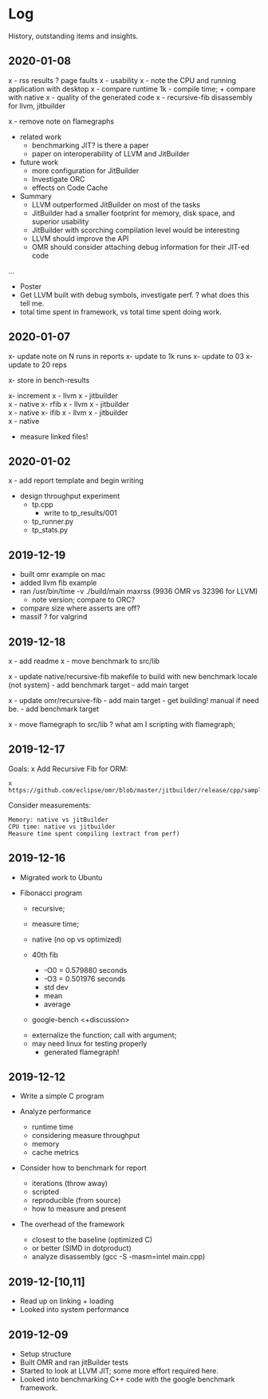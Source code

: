 # Log
History, outstanding items and insights.

## 2020-01-08
x - rss results ? page faults
x - usability
x - note the CPU and running application with desktop
x - compare runtime 1k - compile time; + compare with native
x - quality of the generated code
    x - recursive-fib disassembly for llvm, jitbuilder
    
x - remove note on flamegraphs
- related work
    - benchmarking JIT? is there a paper
    - paper on interoperability of LLVM and JitBuilder
- future work
    - more configuration for JitBuilder
    - Investigate ORC
    - effects on Code Cache
- Summary
    - LLVM outperformed JitBuilder on most of the tasks
    - JitBuilder had a smaller footprint for memory, disk space, and superior usability
    - JitBuilder with scorching compilation level would be interesting
    - LLVM should improve the API
    - OMR should consider attaching debug information for their JIT-ed code

...

- Poster
- Get LLVM built with debug symbols, investigate perf. ? what does this tell me.
 - total time spent in framework, vs total time spent doing work.


## 2020-01-07
x- update note on N runs in reports
x- update to 1k runs
x- update to 03
x- update to 20 reps

x- store in bench-results

x- increment
	x - llvm
	x - jitbuilder	
	x - native
x- rfib
	x - llvm
	x - jitbuilder	
	x - native
x- ifib
	x - llvm
	x - jitbuilder	
	x - native

- measure linked files!



## 2020-01-02
x - add report template and begin writing
- design throughput experiment 
    - tp.cpp
        - write to tp_results/001
    - tp_runner.py
    - tp_stats.py

## 2019-12-19
- built omr example on mac
- added llvm fib example
- ran /usr/bin/time -v ./build/main maxrss (9936 OMR vs 32396 for LLVM)
    - note version; compare to ORC?
- compare size where asserts are off?
- massif ? for valgrind

## 2019-12-18
x - add readme
x - move benchmark to src/lib

x - update native/recursive-fib makefile to build with new benchmark locale (not system)
    - add benchmark target
    - add main target

x - update omr/recursive-fib
    - add main target
    - get building! manual if need be.
    - add benchmark target
    

x - move flamegraph to src/lib
    ? what am I scripting with flamegraph;
    


## 2019-12-17
Goals:
    x Add Recursive Fib for ORM:
    
    x https://github.com/eclipse/omr/blob/master/jitbuilder/release/cpp/samples/RecursiveFib.cpp

Consider measurements:
    
    Memory: native vs jitBuilder
    CPU time: native vs jitbuilder
    Measure time spent compiling (extract from perf)

## 2019-12-16
+ Migrated work to Ubuntu

- Fibonacci program
    - recursive;
    - measure time;
    - native (no op vs optimized)
    - 40th fib
        + -O0 = 0.579880 seconds
        + -O3 = 0.501976 seconds
        + std dev
        + mean
        + average

    - google-bench <+discussion>
    + externalize the function; call with argument;
    + may need linux for testing properly
        + generated flamegraph!    

## 2019-12-12
- Write a simple C program
- Analyze performance
    - runtime time
    - considering measure throughput
    - memory
    - cache metrics

- Consider how to benchmark for report
    - iterations (throw away)
    - scripted
    - reproducible (from source)
    - how to measure and present

- The overhead of the framework
    - closest to the baseline (optimized C)
    - or better (SIMD in dotproduct)
    - analyze disassembly (gcc -S -masm=intel main.cpp)

## 2019-12-[10,11]
- Read up on linking + loading
- Looked into system performance

## 2019-12-09
- Setup structure
- Built OMR and ran jitBuilder tests
- Started to look at LLVM JIT; some more effort required here.
- Looked into benchmarking C++ code with the google benchmark framework.
